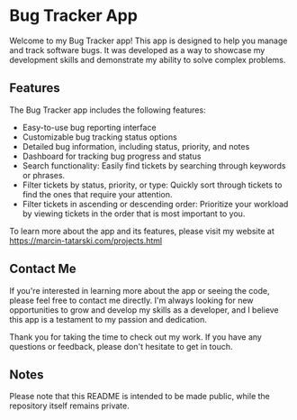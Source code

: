 # Bug Tracker App

Welcome to my Bug Tracker app! This app is designed to help you manage and track software bugs. It was developed as a way to showcase my development skills and demonstrate my ability to solve complex problems.

## Features
The Bug Tracker app includes the following features:
- Easy-to-use bug reporting interface
- Customizable bug tracking status options
- Detailed bug information, including status, priority, and notes
- Dashboard for tracking bug progress and status
- Search functionality: Easily find tickets by searching through keywords or phrases.
- Filter tickets by status, priority, or type: Quickly sort through tickets to find the ones that require your attention.
- Filter tickets in ascending or descending order: Prioritize your workload by viewing tickets in the order that is most important to you.

To learn more about the app and its features, please visit my website at https://marcin-tatarski.com/projects.html

## Contact Me
If you're interested in learning more about the app or seeing the code, please feel free to contact me directly. I'm always looking for new opportunities to grow and develop my skills as a developer, and I believe this app is a testament to my passion and dedication.

Thank you for taking the time to check out my work. If you have any questions or feedback, please don't hesitate to get in touch.

## Notes
Please note that this README is intended to be made public, while the repository itself remains private.

